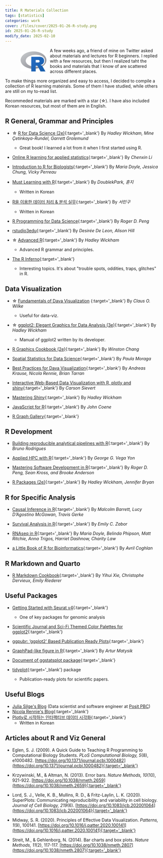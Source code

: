 ```yaml
---
title: R Materials Collection
tags: [statistics]
categories: work
cover: /files/cover/2025-01-26-R-study.png
id: 2025-01-26-R-study
modify_date: 2025-02-10
---
```


<style>
img{
    float: left;
    margin: 0.8em;
}
    </style>

<p align="left">
  	<figure>
        <a href="/files/img/Rlogo.png" data-lightbox="vis">
  			<img src="/files/img/Rlogo.png" width="20%">
        </a>
    </figure>
</p>

A few weeks ago, a friend of mine on Twitter asked about materials and lectures for R beginners. I replied with a few resources,
but then I realized taht the books and materials that I know of are scattered across different places.
<!--more-->
To make things more organized and easy to access, I decided to compile a collection of R learning mateirals.
 Some of them I have studied, while others are still on my to-read list.

Recommeded materials are marked with a star (☆). I have also included Korean resources, but most of them are in English.

## R General, Grammar and Principles

- ☆ [R for Data Science (2e)](https://r4ds.hadley.nz/){:target='_blank'}
By *Hadley Wickham, Mine Çetinkaya-Rundel, Garrett Grolemund*
    - Great book! I learned a lot from it when I first started using R.

- [Online R learning for applied statistics](https://github.com/cxli233/Online_R_learning?tab=readme-ov-file){:target='_blank'}
By *Chenxin Li*

- [Introduction to R for Biologists](https://melbournebioinformatics.github.io/r-intro-biologists/intro_r_biologists.html){:target='_blank'}
By *Maria Doyle, Jessica Chung, Vicky Perreau*

- [Must Learning with R](https://wikidocs.net/book/4315){:target='_blank'}
By *DoublekPark, 훈지*
    - Written in Korean

- [R을 이용한 데이터 처리 & 분석 실무](https://thebook.io/006723/){:target='_blank'}
By *서민구*
    - Written in Korean

- [R Programming for Data Science](https://bookdown.org/rdpeng/rprogdatascience/){:target='_blank'}
By *Roger D. Peng*

- [rstudio3edu](https://rstudio4edu.github.io/rstudio4edu-book/){:target='_blank'}
By *Desirée De Leon, Alison Hill*

- ☆ [Advanced R](http://adv-r.had.co.nz/){:target='_blank'}
By *Hadley Wickham*
    - Advanced R grammar and principles.

- [The R Inferno](https://www.burns-stat.com/documents/books/the-r-inferno/){:target='_blank'}
    - Interesting topics. It's about "trouble spots, oddities, traps, glitches" in R.

## Data Visualization

- ☆ [Fundamentals of Dava Visualization](https://clauswilke.com/dataviz/) {:target='_blank'}
By *Claus O. Wilke*
    - Useful for data-viz.


- ☆ [ggplot2: Elegant Graphics for Data Analysis (3e)](https://ggplot2-book.org/){:target='_blank'}
By *Hadley Wickham*
    - Manual of ggplot2 written by its developer.

- [R Graphics Cookbook (2e)](https://r-graphics.org/){:target='_blank'}
By _Winston Chang_

- [Spatial Statistics for Data Science](https://www.paulamoraga.com/book-spatial/index.html){:target='_blank'}
By *Paula Moraga*

- [Best Practices for Dava Visualization](https://royal-statistical-society.github.io/datavisguide/){:target='_blank'}
By *Andreas Krause, Nicola Rennie, Brian Tarran*

- [Interactive Web-Based Data Visualization with R, plotly and shiny](https://plotly-r.com/){:target='_blank'}
By *Carson Sievert*

- [Mastering Shiny](https://mastering-shiny.org/index.html){:target='_blank'}
By *Hadley Wickham*

- [JavaScript for R](https://book.javascript-for-r.com/){:target='_blank'}
By *John Coene*

- [R Graph Gallery](https://r-graph-gallery.com/){:target='_blank'}

## R Development

- [Building reproducible analytical pipelines with R](https://raps-with-r.dev/){:target='_blank'}
By *Bruno Rodrigues*

- [Applied HPC with R](https://book-hpc.ggvy.cl/){:target='_blank'}
By *George G. Vega Yon*

- [Mastering Software Development in R](https://bookdown.org/rdpeng/RProgDA/){:target='_blank'}
By *Roger D. Peng, Sean Kross, and Brooke Anderson*

- [R Packages (2e)](https://r-pkgs.org/){:target='_blank'}
By *Hadley Wickham, Jennifer Bryan*

## R for Specific Analysis

- [Causal Inference in R](https://www.r-causal.org/){:target='_blank'}
By *Malcolm Barrett, Lucy D’Agostino McGowan, Travis Gerke*

- [Survival Analysis in R](https://www.emilyzabor.com/tutorials/survival_analysis_in_r_tutorial.html){:target='_blank'}
By *Emily C. Zabor*

- [RNAseq in R](https://bioinformatics-core-shared-training.github.io/RNAseq-R/){:target='_blank'}
By *Maria Doyle, Belinda Phipson, Matt Ritchie, Anna Trigos, Harriet Dashnow, Charity Law*

- [a Little Book of R for Bioinformatics](https://a-little-book-of-r-for-bioinformatics.readthedocs.io/en/latest/){:target='_blank'}
By *Avril Coghlan*

## R Markdown and Quarto

- [R Markdown Cookbook](https://bookdown.org/yihui/rmarkdown-cookbook/){:target='_blank'}
By *Yihui Xie, Christophe Dervieux, Emily Riederer*

## Useful Packages

- [Getting Started with Seurat v4](https://satijalab.org/seurat/articles/get_started.html){:target='_blank'}
    - One of key packages for genomic analysis

- [Scientific Journal and Sci-Fi Themed Color Palettes for ggplot2](https://cran.r-project.org/web/packages/ggsci/vignettes/ggsci.html){:target='_blank'}

- [ggpubr: ‘ggplot2’ Based Publication Ready Plots](https://rpkgs.datanovia.com/ggpubr/index.html){:target='_blank'}

- [GraphPad-like figure in R](https://rpubs.com/artur_matysik/graphpad_01){:target='_blank'}
By *Artur Matysik*

- [Document of ggstatsplot package](https://www.rdocumentation.org/packages/ggstatsplot/versions/0.9.1){:target='_blank'}

- [tidyplot](https://jbengler.github.io/tidyplots/){:target='_blank'} package
    - Publication-ready plots for scientific papers. 

## Useful Blogs

- [Julia Silge's Blog](https://juliasilge.com/blog/) (Data scientist and software engineer at [Posit PBC](https://posit.co/))
- [Nicola Rennie's Blog](https://nrennie.rbind.io/){:target='_blank'}
- [Plotly로 시작하는 인터랙티브 데이터 시각화](https://2stndard.tistory.com/){:target='_blank'}
    - Written in Korean

## Articles about R and Viz General

- Eglen, S. J. (2009). A Quick Guide to Teaching R Programming to Computational Biology Students. *PLoS Computational Biology, 5*(8), e1000482. [https://doi.org/10.1371/journal.pcbi.1000482](https://doi.org/10.1371/journal.pcbi.1000482){:target='_blank'}

- Krzywinski, M., & Altman, N. (2013). Error bars. *Nature Methods, 10*(10), 921-922. [https://doi.org/10.1038/nmeth.2659](https://doi.org/10.1038/nmeth.2659){:target='_blank'}

- Lord, S. J., Velle, K. B., Mullins, R. D., & Fritz-Laylin, L. K. (2020). SuperPlots: Communicating reproducibility and variability in cell biology. *Journal of Cell Biology, 219*(6). [https://doi.org/10.1083/jcb.202001064](https://doi.org/10.1083/jcb.202001064){:target='_blank'}

- Midway, S. R. (2020). Principles of Effective Data Visualization. *Patterns, 1*(9), 100141. [https://doi.org/10.1016/j.patter.2020.100141](https://doi.org/10.1016/j.patter.2020.100141){:target='_blank'}

- Streit, M., & Gehlenborg, N. (2014). Bar charts and box plots. *Nature Methods, 11*(2), 117-117. [https://doi.org/10.1038/nmeth.2807](https://doi.org/10.1038/nmeth.2807){:target='_blank'} 